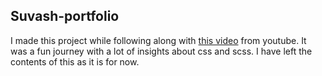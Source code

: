## Suvash-portfolio

I made this project while following along with [this video](https://www.youtube.com/watch?v=_a5j7KoflTs) from youtube. It was a fun journey with a lot of insights about css and scss. I have left the contents of this as it is for now.